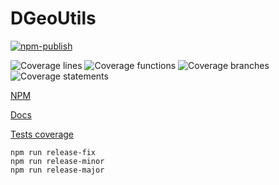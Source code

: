 # DGeoUtils

[![npm-publish](https://github.com/edejin/DGeoUtils/actions/workflows/npm-publish.yml/badge.svg)](https://github.com/edejin/DGeoUtils/actions/workflows/npm-publish.yml)

![Coverage lines](https://edejin.github.io/DGeoUtils/badges/badge-lines.svg)
![Coverage functions](https://edejin.github.io/DGeoUtils/badges/badge-functions.svg)
![Coverage branches](https://edejin.github.io/DGeoUtils/badges/badge-branches.svg)
![Coverage statements](https://edejin.github.io/DGeoUtils/badges/badge-statements.svg)

[NPM](https://www.npmjs.com/package/dgeoutils)

[Docs](https://edejin.github.io/DGeoUtils/index.html)

[Tests coverage](https://edejin.github.io/DGeoUtils/coverage/lcov-report/index.html)

```
npm run release-fix
npm run release-minor
npm run release-major
```
